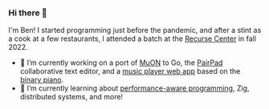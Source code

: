 ### Hi there 👋

I'm Ben! I started programming just before the pandemic, and after a stint as a cook at a few restaurants, I attended a batch at the [Recurse Center](https://www.recurse.com) in fall 2022.

- 🔭 I’m currently working on a port of [MuON](https://github.com/vshymanskyy/muon) to Go, the [PairPad](https://github.com/burntcarrot/pairpad) collaborative text editor, and a [music player web app](http://piano.benmuth.com/?base=2&notes=D4+E4+F4+G4+A5+C5+D5+E5+F5+G5&) based on the [binary piano](https://binarypiano.com/).
- 🌱 I’m currently learning about [performance-aware programming](https://www.computerenhance.com/p/welcome-to-the-performance-aware), Zig, distributed systems, and more!

<!--
**benmuth/benmuth** is a ✨ _special_ ✨ repository because its `README.md` (this file) appears on your GitHub profile.

Here are some ideas to get you started:

- 🔭 I’m currently working on ...
- 🌱 I’m currently learning ...
- 👯 I’m looking to collaborate on ...
- 🤔 I’m looking for help with ...
- 💬 Ask me about ...
- 📫 How to reach me: ...
- 😄 Pronouns: ...
- ⚡ Fun fact: ...
-->
